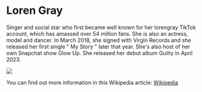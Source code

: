 # Loren Gray

Singer and social star who first became well known for her lorengray TikTok account, which has amassed over 54 million fans. She is also an actress, model and dancer. In March 2018, she signed with Virgin Records and she released her first single " My Story " later that year. She's also host of her own Snapchat show Glow Up. She released her debut album Guilty in April 2023.

![](https://upload.wikimedia.org/wikipedia/commons/thumb/5/54/2023_-_Centre_Stage_SAM_9438_%2853331112032%29_%28cropped%29.jpg/220px-2023_-_Centre_Stage_SAM_9438_%2853331112032%29_%28cropped%29.jpg)

You can find out more information in this Wikipedia article: [Wikipedia](https://en.wikipedia.org/wiki/Loren_Gray)

